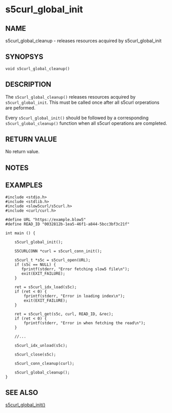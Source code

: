 # s5curl_global_init

## NAME
s5curl_global_cleanup - releases resources acquired by s5curl_global_init

## SYNOPSYS
`void s5curl_global_cleanup()`

## DESCRIPTION
The `s5curl_global_cleanup()` releases resources acquired by `s5curl_global_init`. This must be called once after all s5curl orperations are peformed.

Every `s5curl_global_init()` should be followed by a corresponding `s5curl_global_cleanup()` function when all s5curl operations are completed.

## RETURN VALUE
No return value.

## NOTES

## EXAMPLES
```
#include <stdio.h>
#include <stdlib.h>
#include <slow5curl/s5curl.h>
#include <curl/curl.h>

#define URL "https://example.blow5"
#define READ_ID "0032812b-1ea5-46f1-a844-5bcc3bf3c21f"

int main () {

    s5curl_global_init();

    S5CURLCONN *curl = s5curl_conn_init();

    s5curl_t *s5c = s5curl_open(URL);
    if (s5c == NULL) {
       fprintf(stderr, "Error fetching slow5 file\n");
       exit(EXIT_FAILURE);
    }

    ret = s5curl_idx_load(s5c);
    if (ret < 0) {
        fprintf(stderr, "Error in loading index\n");
        exit(EXIT_FAILURE);
    }

    ret = s5curl_get(s5c, curl, READ_ID, &rec);
    if (ret < 0) {
        fprintf(stderr, "Error in when fetching the read\n");
    }

    //...

    s5curl_idx_unload(s5c);

    s5curl_close(s5c);

    s5curl_conn_cleanup(curl);

    s5curl_global_cleanup();
}
```

## SEE ALSO
[s5curl_global_init()](s5curl_global_init.md)
